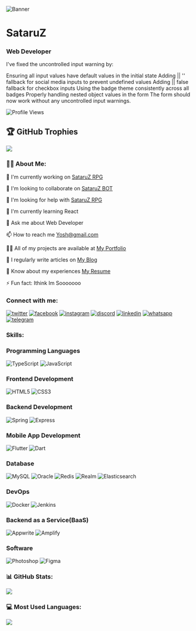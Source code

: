 ![Banner](https://i.pinimg.com/736x/7a/1f/76/7a1f76e2a85df5e453d70a3ae84fc7f6.jpg)

# SataruZ

### Web Developer

I've fixed the uncontrolled input warning by:

Ensuring all input values have default values in the initial state
Adding || '' fallback for social media inputs to prevent undefined values
Adding || false fallback for checkbox inputs
Using the badge theme consistently across all badges
Properly handling nested object values in the form
The form should now work without any uncontrolled input warnings.


![Profile Views](https://komarev.com/ghpvc/?username=SataruZ)


## 🏆 GitHub Trophies
![](https://github-profile-trophy.vercel.app/?username=SataruZ)

### 👨‍💻 About Me:

🔭 I'm currently working on [SataruZ RPG](https://github.com/session)

👯 I'm looking to collaborate on [SataruZ BOT](https://github.com/session)

🤝 I'm looking for help with [SataruZ RPG](https://github.com/session)

🌱 I'm currently learning React

💬 Ask me about Web Developer

📫 How to reach me Yosh@gmail.com

👨‍💻 All of my projects are available at [My Portfolio](https://github.com/session)

📝 I regularly write articles on [My Blog](https://github.com/session)

📄 Know about my experiences [My Resume](https://github.com/session)

⚡ Fun fact: Ithink Im Sooooooo


### Connect with me:

[![twitter](https://img.shields.io/badge/-twitter-05122A?style=flat&logo=twitter)](https://twitter.com/yosh) [![facebook](https://img.shields.io/badge/-facebook-05122A?style=flat&logo=facebook)](https://fb.com/yosh) [![instagram](https://img.shields.io/badge/-instagram-05122A?style=flat&logo=instagram)](https://instagram.com/yosh) [![discord](https://img.shields.io/badge/-discord-05122A?style=flat&logo=discord)](https://discord.gg/656568) [![linkedin](https://img.shields.io/badge/-linkedin-05122A?style=flat&logo=linkedin)](https://linkedin.com/in/yosh) [![whatsapp](https://img.shields.io/badge/-whatsapp-05122A?style=flat&logo=whatsapp)](https://wa.me/6288908088) [![telegram](https://img.shields.io/badge/-telegram-05122A?style=flat&logo=telegram)](https://t.me/yosh)


### Skills:


### Programming Languages
![TypeScript](https://img.shields.io/badge/-TypeScript-05122A?style=flat&logo=typescript) ![JavaScript](https://img.shields.io/badge/-JavaScript-05122A?style=flat&logo=javascript)


### Frontend Development
![HTML5](https://img.shields.io/badge/-HTML5-05122A?style=flat&logo=html5) ![CSS3](https://img.shields.io/badge/-CSS3-05122A?style=flat&logo=css3)


### Backend Development
![Spring](https://img.shields.io/badge/-Spring-05122A?style=flat&logo=spring) ![Express](https://img.shields.io/badge/-Express-05122A?style=flat&logo=express)


### Mobile App Development
![Flutter](https://img.shields.io/badge/-Flutter-05122A?style=flat&logo=flutter) ![Dart](https://img.shields.io/badge/-Dart-05122A?style=flat&logo=dart)


### Database
![MySQL](https://img.shields.io/badge/-MySQL-05122A?style=flat&logo=mysql) ![Oracle](https://img.shields.io/badge/-Oracle-05122A?style=flat&logo=oracle) ![Redis](https://img.shields.io/badge/-Redis-05122A?style=flat&logo=redis) ![Realm](https://img.shields.io/badge/-Realm-05122A?style=flat&logo=realm) ![Elasticsearch](https://img.shields.io/badge/-Elasticsearch-05122A?style=flat&logo=elasticsearch)


### DevOps
![Docker](https://img.shields.io/badge/-Docker-05122A?style=flat&logo=docker) ![Jenkins](https://img.shields.io/badge/-Jenkins-05122A?style=flat&logo=jenkins)


### Backend as a Service(BaaS)
![Appwrite](https://img.shields.io/badge/-Appwrite-05122A?style=flat&logo=appwrite) ![Amplify](https://img.shields.io/badge/-Amplify-05122A?style=flat&logo=amplify)


### Software
![Photoshop](https://img.shields.io/badge/-Photoshop-05122A?style=flat&logo=photoshop) ![Figma](https://img.shields.io/badge/-Figma-05122A?style=flat&logo=figma)


### 📊 GitHub Stats:
![](https://github-readme-stats.vercel.app/api?username=SataruZ&theme=dracula&hide_border=false&include_all_commits=true&count_private=true)


### 💻 Most Used Languages:
![](https://github-readme-stats.vercel.app/api/top-langs/?username=SataruZ&theme=dracula&hide_border=false&include_all_commits=true&count_private=true&layout=compact)
